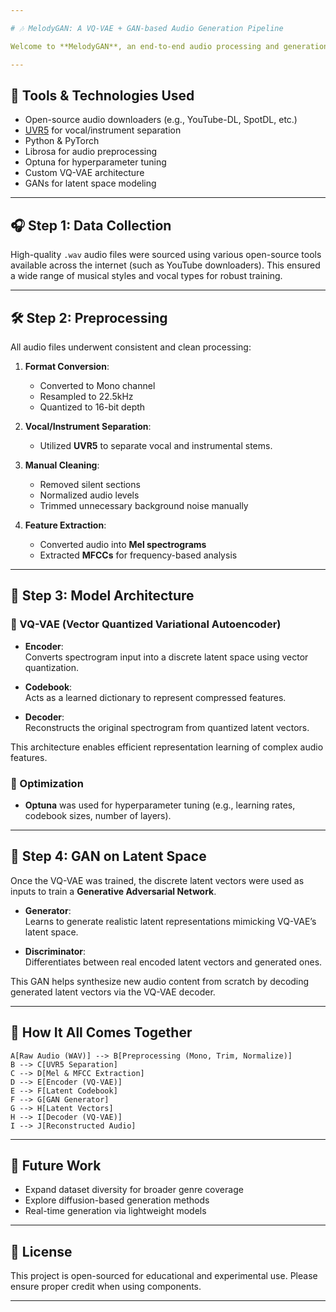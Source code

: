 ```yaml
---

# 🎶 MelodyGAN: A VQ-VAE + GAN-based Audio Generation Pipeline

Welcome to **MelodyGAN**, an end-to-end audio processing and generation pipeline combining the power of **Vector Quantized Variational Autoencoders (VQ-VAE)** and **Generative Adversarial Networks (GANs)**. From real-world audio sourcing to intelligent waveform generation, this project showcases the full cycle of audio synthesis powered by deep learning and modern audio preprocessing techniques.

---
```


## 🧰 Tools & Technologies Used

- Open-source audio downloaders (e.g., YouTube-DL, SpotDL, etc.)
- [UVR5](https://github.com/Anjok07/ultimatevocalremovergui) for vocal/instrument separation
- Python & PyTorch
- Librosa for audio preprocessing
- Optuna for hyperparameter tuning
- Custom VQ-VAE architecture
- GANs for latent space modeling

---

## 🎧 Step 1: Data Collection

High-quality `.wav` audio files were sourced using various open-source tools available across the internet (such as YouTube downloaders). This ensured a wide range of musical styles and vocal types for robust training.

---

## 🛠️ Step 2: Preprocessing

All audio files underwent consistent and clean processing:

1. **Format Conversion**:  
   - Converted to Mono channel  
   - Resampled to 22.5kHz  
   - Quantized to 16-bit depth  

2. **Vocal/Instrument Separation**:  
   - Utilized **UVR5** to separate vocal and instrumental stems.

3. **Manual Cleaning**:  
   - Removed silent sections  
   - Normalized audio levels  
   - Trimmed unnecessary background noise manually

4. **Feature Extraction**:
   - Converted audio into **Mel spectrograms**
   - Extracted **MFCCs** for frequency-based analysis

---

## 🧠 Step 3: Model Architecture

### 🧩 VQ-VAE (Vector Quantized Variational Autoencoder)

- **Encoder**:  
  Converts spectrogram input into a discrete latent space using vector quantization.

- **Codebook**:  
  Acts as a learned dictionary to represent compressed features.

- **Decoder**:  
  Reconstructs the original spectrogram from quantized latent vectors.

This architecture enables efficient representation learning of complex audio features.

### 🧪 Optimization
- **Optuna** was used for hyperparameter tuning (e.g., learning rates, codebook sizes, number of layers).

---

## 🤖 Step 4: GAN on Latent Space

Once the VQ-VAE was trained, the discrete latent vectors were used as inputs to train a **Generative Adversarial Network**.

- **Generator**:  
  Learns to generate realistic latent representations mimicking VQ-VAE’s latent space.

- **Discriminator**:  
  Differentiates between real encoded latent vectors and generated ones.

This GAN helps synthesize new audio content from scratch by decoding generated latent vectors via the VQ-VAE decoder.

---

## 🔁 How It All Comes Together

    A[Raw Audio (WAV)] --> B[Preprocessing (Mono, Trim, Normalize)]
    B --> C[UVR5 Separation]
    C --> D[Mel & MFCC Extraction]
    D --> E[Encoder (VQ-VAE)]
    E --> F[Latent Codebook]
    F --> G[GAN Generator]
    G --> H[Latent Vectors]
    H --> I[Decoder (VQ-VAE)]
    I --> J[Reconstructed Audio]

---

## 🚀 Future Work

- Expand dataset diversity for broader genre coverage
- Explore diffusion-based generation methods
- Real-time generation via lightweight models

---

## 📝 License

This project is open-sourced for educational and experimental use. Please ensure proper credit when using components.

---
